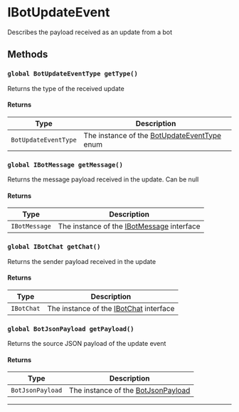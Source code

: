 # IBotUpdateEvent

Describes the payload received as an update from a bot

## Methods

### `global BotUpdateEventType getType()`

Returns the type of the received update

#### Returns

| Type                 | Description                                                                       |
| -------------------- | --------------------------------------------------------------------------------- |
| `BotUpdateEventType` | The instance of the [BotUpdateEventType](/types/Enums/BotUpdateEventType.md) enum |

### `global IBotMessage getMessage()`

Returns the message payload received in the update. Can be null

#### Returns

| Type          | Description                                                                |
| ------------- | -------------------------------------------------------------------------- |
| `IBotMessage` | The instance of the [IBotMessage](/types/Classes/IBotMessage.md) interface |

### `global IBotChat getChat()`

Returns the sender payload received in the update

#### Returns

| Type       | Description                                                          |
| ---------- | -------------------------------------------------------------------- |
| `IBotChat` | The instance of the [IBotChat](/types/Classes/IBotChat.md) interface |

### `global BotJsonPayload getPayload()`

Returns the source JSON payload of the update event

#### Returns

| Type             | Description                                                            |
| ---------------- | ---------------------------------------------------------------------- |
| `BotJsonPayload` | The instance of the [BotJsonPayload](/types/Classes/BotJsonPayload.md) |

---
